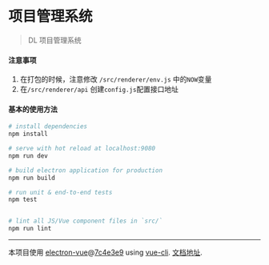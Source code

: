# 项目管理系统

>DL 项目管理系统

#### 注意事项
1. 在打包的时候，注意修改 `/src/renderer/env.js` 中的`NOW`变量
2. 在`/src/renderer/api` 创建`config.js`配置接口地址

#### 基本的使用方法

``` bash
# install dependencies
npm install

# serve with hot reload at localhost:9080
npm run dev

# build electron application for production
npm run build

# run unit & end-to-end tests
npm test


# lint all JS/Vue component files in `src/`
npm run lint

```

---

本项目使用 [electron-vue](https://github.com/SimulatedGREG/electron-vue)@[7c4e3e9](https://github.com/SimulatedGREG/electron-vue/tree/7c4e3e90a772bd4c27d2dd4790f61f09bae0fcef) using [vue-cli](https://github.com/vuejs/vue-cli). 
[文档地址](https://simulatedgreg.gitbooks.io/electron-vue/content/index.html).
